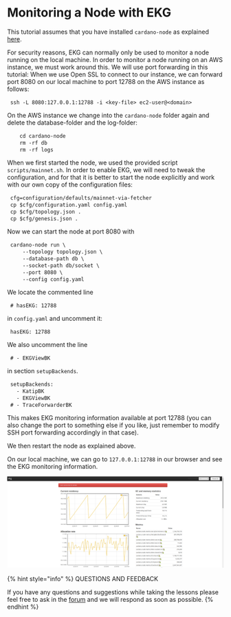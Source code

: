 # Monitoring a Node with EKG

This tutorial assumes that you have installed `cardano-node` as explained [here](https://github.com/carloslodelar/SPO/tree/baec64ba9efba39d4b60b7824fb4d7b962f2c3e7/logging-monitoring/000_install.md).

For security reasons, EKG can normally only be used to monitor a node running on the local machine. In order to monitor a node running on an AWS instance, we must work around this. We will use port forwarding in this tutorial: When we use Open SSL to connect to our instance, we can forward port 8080 on our local machine to port 12788 on the AWS instance as follows:

```text
 ssh -L 8080:127.0.0.1:12788 -i <key-file> ec2-user@<domain>
```

On the AWS instance we change into the `cardano-node` folder again and delete the database-folder and the log-folder:

```text
    cd cardano-node
    rm -rf db
    rm -rf logs
```

When we first started the node, we used the provided script `scripts/mainnet.sh`. In order to enable EKG, we will need to tweak the configuration, and for that it is better to start the node explicitly and work with our own copy of the configuration files:

```text
 cfg=configuration/defaults/mainnet-via-fetcher
 cp $cfg/configuration.yaml config.yaml
 cp $cfg/topology.json .
 cp $cfg/genesis.json .
```

Now we can start the node at port 8080 with

```text
 cardano-node run \
     --topology topology.json \
     --database-path db \
     --socket-path db/socket \
     --port 8080 \
     --config config.yaml
```

We locate the commented line

```text
 # hasEKG: 12788
```

in `config.yaml` and uncomment it:

```text
 hasEKG: 12788
```

We also uncomment the line

```text
 # - EKGViewBK
```

in section `setupBackends`.

```text
 setupBackends:
   - KatipBK
   - EKGViewBK
 # - TraceForwarderBK
```

This makes EKG monitoring information available at port 12788 \(you can also change the port to something else if you like, just remember to modify SSH port forwarding accordingly in that case\).

We then restart the node as explained above.

On our local machine, we can go to `127.0.0.1:12788` in our browser and see the EKG monitoring information.

![](../../.gitbook/assets/ekg%20%281%29.png)

{% hint style="info" %}
QUESTIONS AND FEEDBACK

  
If you have any questions and suggestions while taking the lessons please feel free to ask in the [forum](https://forum.cardano.org/c/english/operators-talk/119) and we will respond as soon as possible.
{% endhint %}

